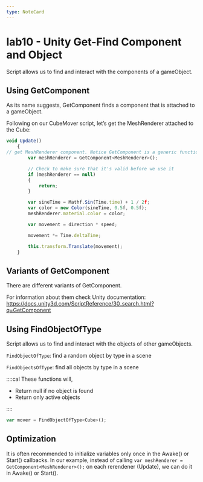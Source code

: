 ```yaml
---
type: NoteCard
---
```


# lab10 - Unity Get-Find Component and Object
Script allows us to find and interact with the components of a gameObject.

## Using GetComponent

As its name suggests, GetComponent finds a component that is attached to a gameObject.

Following on our CubeMover script, let’s get the MeshRenderer attached to the Cube:

```js
void Update()
    {
// get MeshRenderer component. Notice GetComponent is a generic function that taks a type. It will get the first component
        var meshRenderer = GetComponent<MeshRenderer>();

        // Check to make sure that it's valid before we use it
        if (meshRenderer == null)
        {
            return;
        }

        var sineTime = Mathf.Sin(Time.time) + 1 / 2f;
        var color = new Color(sineTime, 0.5f, 0.5f);
        meshRenderer.material.color = color;

        var movement = direction * speed;

        movement *= Time.deltaTime;

        this.transform.Translate(movement);
    }
```

## Variants of GetComponent

There are different variants of GetComponent.

For information about them check Unity documentation: <https://docs.unity3d.com/ScriptReference/30_search.html?q=GetComponent>

## Using FindObjectOfType

Script allows us to find and interact with the objects of other gameObjects.

`FindObjectOfType`: find a random object by type in a scene

`FindObjectsOfType`: find all objects by type in a scene

::::cal
These functions will,

*   Return null if no object is found
*   Return only active objects

::::

```js
var mover = FindObjectOfType<Cube>();
```

## Optimization

It is often recommended to initialize variables only once in the Awake() or Start() callbacks. In our example, instead of calling `var meshRenderer = GetComponent<MeshRenderer>();` on each rerendener (Update), we can do it in Awake() or Start().